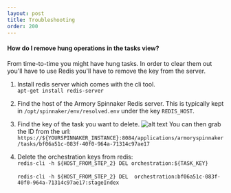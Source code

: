 ```yaml
---
layout: post
title: Troubleshooting
order: 200
---
```


#### How do I remove hung operations in the tasks view?

From time-to-time you might have hung tasks.  In order to clear them out you'll have to use Redis you'll have to remove the key from the server.

1.  Install redis server which comes with the cli tool.  
```apt-get install redis-server```
2.  Find the host of the Armory Spinnaker Redis server.  This is typically kept in ```/opt/spinnaker/env/resolved.env``` under the key ```REDIS_HOST```.
3.  Find the key of the task you want to delete.
![alt text](http://f.cl.ly/items/043D1P1s1T353Y3E352D/%5B8c4dbdb8b3942adf28094343663d5588%5D_Image+2017-08-01+at+11.37.03+AM.png?X-CloudApp-Visitor-Id=2686178&v=7e43486e)
You can then grab the ID from the url:
`https://${YOURSPINNAKER_INSTANCE}:8084/applications/armoryspinnaker/tasks/bf06a51c-083f-40f0-964a-71314c97ae17`

4.  Delete the orchestration keys from redis:<br/>
`redis-cli -h ${HOST_FROM_STEP_2} DEL orchestration:${TASK_KEY}`<br/> <br/>
`redis-cli -h ${HOST_FROM_STEP_2} DEL  orchestration:bf06a51c-083f-40f0-964a-71314c97ae17:stageIndex`
